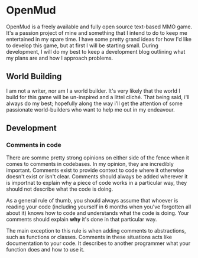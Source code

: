 # OpenMud

OpenMud is a freely available and fully open source text-based MMO game. It's a
passion project of mine and something that I intend to do to keep me entertained
in my spare time. I have some pretty grand ideas for how I'd like to develop
this game, but at first I will be starting small. During development, I will do
my best to keep a development blog outlining what my plans are and how I
approach problems.

## World Building

I am not a writer, nor am I a world builder. It's very likely that the world I
build for this game will be un-inspired and a littel cliché. That being said,
i'll always do my best; hopefully along the way i'll get the attention of some
passionate world-builders who want to help me out in my endeavour.

## Development

### Comments in code

There are somme pretty strong opinions on either side of the fence when it comes
to comments in codebases. In my opinion, they are incredibly important. Comments
exist to provide context to code where it otherwise doesn't exist or isn't
clear. Comments should always be added wherever it is importnat to explain why a
piece of code works in a particular way, they should not describe what the code
is doing.

As a general rule of thumb, you should always assume that whoever is reading
your code (including yourself in 6 months when you've forgotten all about it)
knows how to code and understands what the code is doing. Your comments should
explain **why** it's done in that particular way.

The main exception to this rule is when adding comments to abstractions, such as
functions or classes. Comments in these situations acts like documentation to
your code. It describes to another programmer what your function does and how to
use it.
